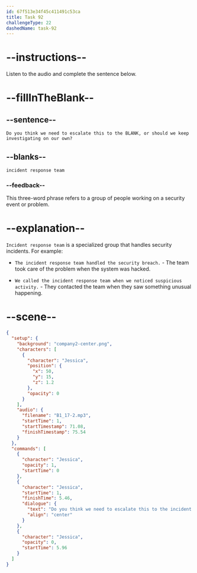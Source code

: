 ```yaml
---
id: 67f513e34f45c411491c53ca
title: Task 92
challengeType: 22
dashedName: task-92
---
```


<!-- (audio) Jessica: Do you think we need to escalate this to the incident response team, or should we keep investigating on our own? -->

# --instructions--

Listen to the audio and complete the sentence below.

# --fillInTheBlank--

## --sentence--

`Do you think we need to escalate this to the BLANK, or should we keep investigating on our own?`

## --blanks--

`incident response team`

### --feedback--

This three-word phrase refers to a group of people working on a security event or problem.

# --explanation--

`Incident response team` is a specialized group that handles security incidents. For example:

- `The incident response team handled the security breach.` - The team took care of the problem when the system was hacked.

- `We called the incident response team when we noticed suspicious activity.` - They contacted the team when they saw something unusual happening.

# --scene--

```json
{
  "setup": {
    "background": "company2-center.png",
    "characters": [
      {
        "character": "Jessica",
        "position": {
          "x": 50,
          "y": 15,
          "z": 1.2
        },
        "opacity": 0
      }
    ],
    "audio": {
      "filename": "B1_17-2.mp3",
      "startTime": 1,
      "startTimestamp": 71.08,
      "finishTimestamp": 75.54
    }
  },
  "commands": [
    {
      "character": "Jessica",
      "opacity": 1,
      "startTime": 0
    },
    {
      "character": "Jessica",
      "startTime": 1,
      "finishTime": 5.46,
      "dialogue": {
        "text": "Do you think we need to escalate this to the incident response team, or should we keep investigating on our own?",
        "align": "center"
      }
    },
    {
      "character": "Jessica",
      "opacity": 0,
      "startTime": 5.96
    }
  ]
}
```
